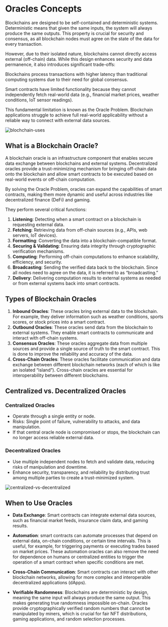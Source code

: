 # Oracles Concepts

Blockchains are designed to be self-contained and deterministic systems. Deterministic means that given the same inputs, the system will always produce the same outputs. This property is crucial for security and consensus, as all blockchain nodes must agree on the state of the data for every transaction.

However, due to their isolated nature, blockchains cannot directly access external (off-chain) data. While this design enhances security and data permanence, it also introduces significant trade-offs:

Blockchains process transactions with higher latency than traditional computing systems due to their need for global consensus.

Smart contracts have limited functionality because they cannot independently fetch real-world data (e.g., financial market prices, weather conditions, IoT sensor readings).

This fundamental limitation is known as the Oracle Problem. Blockchain applications struggle to achieve full real-world applicability without a reliable way to connect with external data sources.

![blochchain-uses](/chainlink-fundamentals/3-oracles-and-chainlink-data-feeds/assets/blockchain-uses.png)

## What is a Blockchain Oracle?

A blockchain oracle is an infrastructure component that enables secure data exchange between blockchains and external systems. Decentralized oracles provide a trust-minimizing mechanism for bringing off-chain data onto the blockchain and allow smart contracts to be executed based on real-world events or off-chain computation.

By solving the Oracle Problem, oracles can expand the capabilities of smart contracts, making them more dynamic and useful across industries like decentralized finance (DeFi) and gaming.

They perform several critical functions:

1. **Listening**: Detecting when a smart contract on a blockchain is requesting external data.
2. **Fetching**: Retrieving data from off-chain sources (e.g., APIs, web servers, IoT devices).
3. **Formatting**: Converting the data into a blockchain-compatible format.
4. **Securing & Validating**: Ensuring data integrity through cryptographic verification mechanisms.
5. **Computing**: Performing off-chain computations to enhance scalability, efficiency, and security.
6. **Broadcasting**: Sending the verified data back to the blockchain. Since all nodes need to agree on the data, it is referred to as “broadcasting.”
7. **Delivery**: Delivering computation results to external systems as needed or from external systems back into smart contracts.

## Types of Blockchain Oracles

1. **Inbound Oracles**: These oracles bring external data to the blockchain. For example, they deliver information such as weather conditions, sports scores, or stock prices into a smart contract.
2. **Outbound Oracles**: These oracles send data from the blockchain to external systems. They enable smart contracts to communicate and interact with off-chain systems.
3. **Consensus Oracles**: These oracles aggregate data from multiple sources and provide a single source of truth to the smart contract. This is done to improve the reliability and accuracy of the data.
4. **Cross-Chain Oracles**: These oracles facilitate communication and data exchange between different blockchain networks (each of which is like an isolated “island”). Cross-chain oracles are essential for interoperability between different blockchains.

## Centralized vs. Decentralized Oracles

### Centralized Oracles 

- Operate through a single entity or node.
- Risks: Single point of failure, vulnerability to attacks, and data manipulation.
- If that central oracle node is compromised or stops, the blockchain can no longer access reliable external data.

### Decentralized Oracles 

- Use multiple independent nodes to fetch and validate data, reducing risks of manipulation and downtime.
- Enhance security, transparency, and reliability by distributing trust among multiple parties to create a trust-minimized system.

![centralized-vs-decentralized](/chainlink-fundamentals/3-oracles-and-chainlink-data-feeds/assets/centralized-vs-decentralized.png)

## When to Use Oracles

- **Data Exchange**: Smart contracts can integrate external data sources, such as financial market feeds, insurance claim data, and gaming results.

- **Automation**: smart contracts can automate processes that depend on external data, on-chain conditions, or certain time intervals. This is useful, for example, for triggering payments or executing trades based on market prices. These automation oracles can also remove the need for dependence on humans or centralized entities to trigger the operation of a smart contract when specific conditions are met.

- **Cross-Chain Communication**: Smart contracts can interact with other blockchain networks, allowing for more complex and interoperable decentralized applications (dApps).

- **Verifiable Randomness**: Blockchains are deterministic by design, meaning the same input will always produce the same output. This makes generating true randomness impossible on-chain. Oracles provide cryptographically verified random numbers that cannot be manipulated by miners, which is crucial for fair NFT distributions, gaming applications, and random selection processes.
